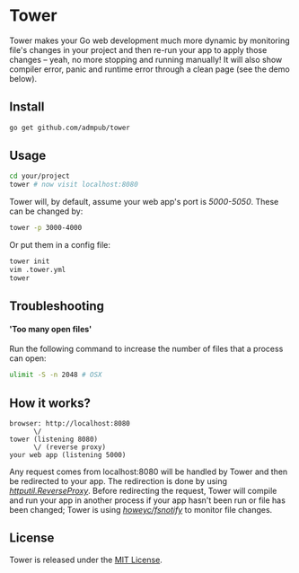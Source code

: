 # Tower

Tower makes your Go web development much more dynamic by monitoring file's changes in your project and then re-run your
app to apply those changes – yeah, no more stopping and running manually! It will also show compiler error, panic and
runtime error through a clean page (see the demo below).

## Install
```bash
go get github.com/admpub/tower
```

## Usage

```bash
cd your/project
tower # now visit localhost:8080
```

Tower will, by default, assume your web app's port is _5000-5050_. These can be changed by:

```bash
tower -p 3000-4000
```

Or put them in a config file:

```bash
tower init
vim .tower.yml
tower
```

## Troubleshooting

#### 'Too many open files'

Run the following command to increase the number of files that a process can open:

```bash
ulimit -S -n 2048 # OSX
```

## How it works?

```
browser: http://localhost:8080
      \/
tower (listening 8080)
      \/ (reverse proxy)
your web app (listening 5000)
```

Any request comes from localhost:8080 will be handled by Tower and then be redirected to your app. The redirection is
done by using _[httputil.ReverseProxy](http://golang.org/pkg/net/http/httputil/#ReverseProxy)_. Before redirecting the request, Tower will compile and run your app in
another process if your app hasn't been run or file has been changed; Tower is using
_[howeyc/fsnotify](https://github.com/howeyc/fsnotify)_ to monitor file changes.

## License

Tower is released under the [MIT License](http://www.opensource.org/licenses/MIT).
